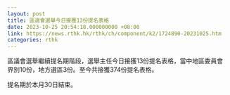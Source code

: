 ```yaml
---
layout: post
title: 區選會選舉今日接獲13份提名表格
date: 2023-10-25 20:54:18.000000000 +08:00
link: https://news.rthk.hk/rthk/ch/component/k2/1724890-20231025.htm
categories: rthk
---
```


區議會選舉繼續提名期階段，選舉主任今日接獲13份提名表格，當中地區委員會界別10份，地方選區3份。至今共接獲374份提名表格。

提名期於本月30日結束。
